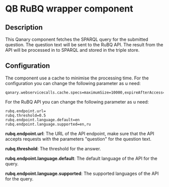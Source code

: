 # QB RuBQ wrapper component

## Description

This Qanary component fetches the SPARQL query for the submitted question.
The question text will be sent to the RuBQ API.
The result from the API will be processed in to SPARQL and stored in the triple store.

## Configuration

The component use a cache to minimise the processing time.
For the configuration you can change the following parameter as u need:

```
qanary.webservicecalls.cache.specs=maximumSize=10000,expireAfterAccess=3600s
```

For the RuBQ API you can change the following parameter as u need:

```
rubq.endpoint.url=
rubq.threshold=0.5
rubq.endpoint.language.default=en
rubq.endpoint.language.supported=en,ru
```

**rubq.endpoint.url**: The URL of the API endpoint,
make sure that the API accepts requests with the parameters
"question" for the question text.

**rubq.threshold**: The threshold for the answer.

**rubq.endpoint.language.default**: The default language of the API for
the query.

**rubq.endpoint.language.supported**: The supported languages of the API for
the query.
